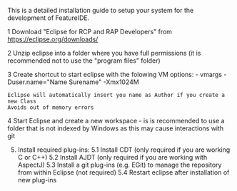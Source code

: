 This is a detailed installation guide to setup your system for the development of FeatureIDE.

1 Download "Eclipse for RCP and RAP Developers" from https://eclipse.org/downloads/

2 Unzip eclipse into a folder where you have full permissions (it is recommended not to use the "program files" folder)

3 Create shortcut to start eclipse with the folowing VM options:
	- vmargs -Duser.name="Name Surename" -Xmx1024M
	
	Eclipse will automatically insert you name as Author if you create a new Class
	Avoids out of memory errors
	
4 Start Eclipse and create a new workspace
	- is is recommended to use a folder that is not indexed by Windows as this may cause interactions with git

5. Install required plug-ins:
5.1 Install CDT (only required if you are working C or C++)
5.2 Install AJDT (only required if you are working with AspectJ)
5.3 Install a git plug-ins (e.g. EGit) to manage the repository from within Eclipse (not required)
5.4 Restart eclipse after installation of new plug-ins 

